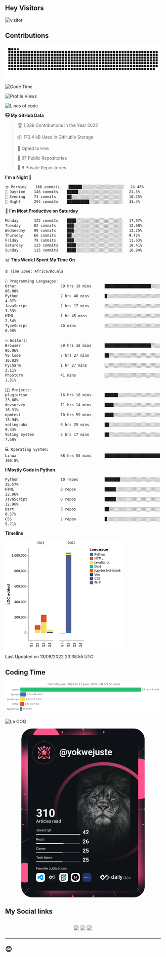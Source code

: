 ## Hey Visitors
![visitor](https://profile-counter.glitch.me/yokwejuste/count.svg)

## Contributions
<p align="center">
  <img src="https://raw.githubusercontent.com/yokwejuste/yokwejuste/output/github-contribution-grid-snake.svg" />
</p>

<!--START_SECTION:waka-->
![Code Time](http://img.shields.io/badge/Code%20Time-920%20hrs%2031%20mins-blue)

![Profile Views](http://img.shields.io/badge/Profile%20Views-153-blue)

![Lines of code](https://img.shields.io/badge/From%20Hello%20World%20I%27ve%20Written-1%20Million%20lines%20of%20code-blue)

**🐱 My GitHub Data** 

> 🏆 1,339 Contributions in the Year 2022
 > 
> 📦 173.4 kB Used in GitHub's Storage 
 > 
> 💼 Opted to Hire
 > 
> 📜 97 Public Repositories 
 > 
> 🔑 8 Private Repositories  
 > 
**I'm a Night 🦉** 

```text
🌞 Morning    166 commits    ██████░░░░░░░░░░░░░░░░░░░   24.45% 
🌆 Daytime    146 commits    █████░░░░░░░░░░░░░░░░░░░░   21.5% 
🌃 Evening    73 commits     ██░░░░░░░░░░░░░░░░░░░░░░░   10.75% 
🌙 Night      294 commits    ██████████░░░░░░░░░░░░░░░   43.3%

```
📅 **I'm Most Productive on Saturday** 

```text
Monday       122 commits    ████░░░░░░░░░░░░░░░░░░░░░   17.97% 
Tuesday      82 commits     ███░░░░░░░░░░░░░░░░░░░░░░   12.08% 
Wednesday    90 commits     ███░░░░░░░░░░░░░░░░░░░░░░   13.25% 
Thursday     66 commits     ██░░░░░░░░░░░░░░░░░░░░░░░   9.72% 
Friday       79 commits     ███░░░░░░░░░░░░░░░░░░░░░░   11.63% 
Saturday     125 commits    ████░░░░░░░░░░░░░░░░░░░░░   18.41% 
Sunday       115 commits    ████░░░░░░░░░░░░░░░░░░░░░   16.94%

```


📊 **This Week I Spent My Time On** 

```text
⌚︎ Time Zone: Africa/Douala

💬 Programming Languages: 
Other                    59 hrs 19 mins      █████████████████████░░░░   86.08% 
Python                   2 hrs 48 mins       █░░░░░░░░░░░░░░░░░░░░░░░░   4.07% 
JavaScript               2 hrs 17 mins       ░░░░░░░░░░░░░░░░░░░░░░░░░   3.33% 
HTML                     1 hr 45 mins        ░░░░░░░░░░░░░░░░░░░░░░░░░   2.54% 
TypeScript               40 mins             ░░░░░░░░░░░░░░░░░░░░░░░░░   0.98%

🔥 Editors: 
Browser                  59 hrs 18 mins      █████████████████████░░░░   86.06% 
VS Code                  7 hrs 27 mins       ██░░░░░░░░░░░░░░░░░░░░░░░   10.82% 
PyCharm                  1 hr 27 mins        ░░░░░░░░░░░░░░░░░░░░░░░░░   2.11% 
PhpStorm                 41 mins             ░░░░░░░░░░░░░░░░░░░░░░░░░   1.01%

🐱‍💻 Projects: 
plagiarism               16 hrs 18 mins      ██████░░░░░░░░░░░░░░░░░░░   23.66% 
devsurvey                11 hrs 14 mins      ████░░░░░░░░░░░░░░░░░░░░░   16.31% 
npmtest                  10 hrs 59 mins      ████░░░░░░░░░░░░░░░░░░░░░   15.94% 
voting-uba               6 hrs 25 mins       ██░░░░░░░░░░░░░░░░░░░░░░░   9.33% 
Voting System            5 hrs 17 mins       ██░░░░░░░░░░░░░░░░░░░░░░░   7.68%

💻 Operating System: 
Linux                    68 hrs 55 mins      █████████████████████████   100.0%

```

**I Mostly Code in Python** 

```text
Python                   10 repos            ███████░░░░░░░░░░░░░░░░░░   28.57% 
HTML                     8 repos             █████░░░░░░░░░░░░░░░░░░░░   22.86% 
JavaScript               8 repos             █████░░░░░░░░░░░░░░░░░░░░   22.86% 
Dart                     3 repos             ██░░░░░░░░░░░░░░░░░░░░░░░   8.57% 
CSS                      2 repos             █░░░░░░░░░░░░░░░░░░░░░░░░   5.71%

```


**Timeline**

![Chart not found](https://raw.githubusercontent.com/yokwejuste/yokwejuste/master/charts/bar_graph.png) 


 Last Updated on 13/06/2022 23:38:55 UTC
<!--END_SECTION:waka-->

## Coding Time

[![wakatime-stats](https://github.com/yokwejuste/yokwejuste/blob/master/images/stat.svg)](https://wakatime.com/@yokwejuste)

![Le COQ](https://metrics.lecoq.io/yokwejuste/)
<p align="center">
  <a href="#"><img src="https://github.com/yokwejuste/yokwejuste/blob/master/devcard.svg" width="400" alt="Yonkeu K. Steve's Dev Card"/></a>
</p>
<h2>My Social links<h2>
<p align="center">
  <a href="https://twitter.com/yokwejuste"><img src="https://img.shields.io/badge/twitter-%231DA1F2.svg?style=for-the-badge&logo=Twitter&logoColor=white"></a>
  <a href="https://linkedin.com/in/yokwejuste"><img src="https://img.shields.io/badge/linkedin-%230077B5.svg?style=for-the-badge&logo=linkedin&logoColor=white"></a>
  <a href="https://instagram.com/yokwejuste0"><img src="https://img.shields.io/badge/instagram-%23E4405F.svg?style=for-the-badge&logo=Instagram&logoColor=white"></a>
</p>
<hr>
😊
